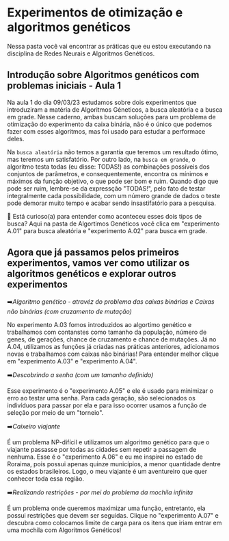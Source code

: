 # **Experimentos de otimização e algoritmos genéticos**

Nessa pasta você vai encontrar as práticas que eu estou executando na disciplina de Redes Neurais e Algoritmos Genéticos.

## Introdução sobre Algoritmos genéticos com problemas iniciais - Aula 1 

Na aula 1 do dia 09/03/23 estudamos sobre dois experimentos que introduziram a matéria de Algoritmos Géneticos, a busca aleatória e a busca em grade. Nesse caderno, ambas buscam soluções para um problema de otimização do experimento da caixa binária, não é o único que podemos fazer com esses algoritmos, mas foi usado para estudar a performace deles.

Na `busca aleatória` não temos a garantia que teremos um resultado ótimo, mas teremos um satisfatório.
Por outro lado, na `busca em grande`, o algoritmo testa todas (eu disse: TODAS!) as combinações possíveis dos conjuntos de parâmetros, e consequentemente, encontra os mínimos e máximos da função objetivo, o que pode ser bom e ruim. Quando digo que pode ser ruim, lembre-se da expressção "TODAS!", pelo fato de testar integralmente cada possibilidade, com um número grande de dados o teste pode demorar muito tempo e acabar sendo insastifatório para a pesquisa.

🧐 Está curioso(a) para entender como aconteceu esses dois tipos de busca? Aqui na pasta de Algortimos Genéticos você clica em "experimento A.01" para busca aleatória e "experimento A.02" para busca em grade.

## Agora que já passamos pelos primeiros experimentos, vamos ver como utilizar os algoritmos genéticos e explorar outros experimentos

➡️*Algoritmo genético - atravéz do problema das caixas binárias e Caixas não binárias (com cruzamento de mutação)*

No experimento A.03 fomos introduzidos ao algortimo genético e trabalhamos com contanstes como tamanho da população, número de genes, de gerações, chance de cruzamento e chance de mutações. Já no A.04, utilizamos as funções já criadas nas práticas anteriores, adicionamos novas e trabalhamos com caixas não binárias! Para entender melhor clique em "experimento A.03" e "experimento A.04".

➡️*Descobrindo a senha (com um tamanho definido)*

Esse experimento é o "experimento A.05" e ele é usado para minimizar o erro ao testar uma senha. Para cada geração, são selecionados os indivíduos para passar por ela e para isso ocorrer usamos a função de seleção por meio de um "torneio". 

➡️*Caixeiro viajante*

É um problema NP-difícil e utilizamos um algoritmo genético para que o viajante passasse por todas as cidades sem repetir a passagem de nenhuma. Esse é o "experimento A.06" e eu me inspirei no estado de Roraima, pois possui apenas quinze municípios, a menor quantidade dentre os estados brasileiros. Logo, o meu viajante é um aventureiro que quer conhecer toda essa região.

➡️*Realizando restrições - por mei do problema da mochila infinita*

É um problema onde queremos maximizar uma função, entretanto, ela possui restrições que devem ser seguidas. Clique no "experimento A.07" e descubra como colocamos limite de carga para os itens que iriam entrar em uma mochila com Algoritmos Genéticos!
